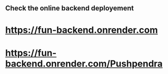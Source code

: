 ## Check the online backend deployement
# https://fun-backend.onrender.com
# https://fun-backend.onrender.com/Pushpendra
